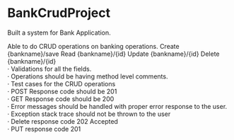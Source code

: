 # BankCrudProject

Built a system for Bank Application.

Able to do CRUD operations on banking operations.
Create {bankname}/save  Read {bankname}/{id}  Update {bankname}/{id}  Delete {bankname}/{id}  
· Validations for all the fields.  
· Operations should be having method level comments.  
· Test cases for the CRUD operations  
· POST Response code should be 201  
· GET Response code should be 200  
· Error messages should be handled with proper error response to the user.  
· Exception stack trace should not be thrown to the user  
· Delete response code 202 Accepted  
· PUT response code 201
